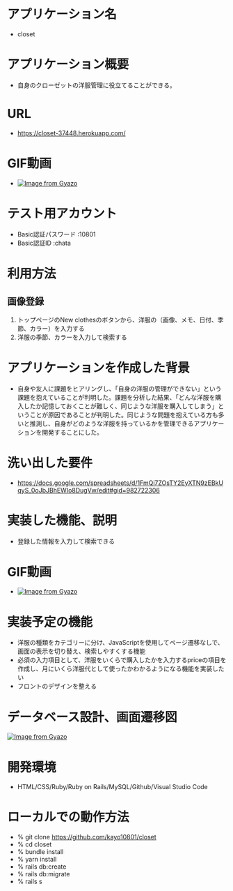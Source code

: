 # アプリケーション名 
- closet

# アプリケーション概要
- 自身のクローゼットの洋服管理に役立てることができる。
# URL
- https://closet-37448.herokuapp.com/
# GIF動画
- [![Image from Gyazo](https://i.gyazo.com/fb0dd2e81579ad6017e9faec0ad95779.gif)](https://gyazo.com/fb0dd2e81579ad6017e9faec0ad95779)

# テスト用アカウント
- Basic認証パスワード :10801
- Basic認証ID :chata

# 利用方法

## 画像登録

1. トップページのNew clothesのボタンから、洋服の（画像、メモ、日付、季節、カラー）を入力する
2. 洋服の季節、カラーを入力して検索する

# アプリケーションを作成した背景
- 自身や友人に課題をヒアリングし、「自身の洋服の管理ができない」という課題を抱えていることが判明した。課題を分析した結果、「どんな洋服を購入したか記憶しておくことが難しく、同じような洋服を購入してしまう」ということが原因であることが判明した。同じような問題を抱えている方も多いと推測し、自身がどのような洋服を持っているかを管理できるアプリケーションを開発することにした。
# 洗い出した要件
- https://docs.google.com/spreadsheets/d/1FmQi7ZOsTY2EyXTN9zEBkUqyS_0oJbJBhEWIo8DugVw/edit#gid=982722306

# 実装した機能、説明
- 登録した情報を入力して検索できる
# GIF動画
- [![Image from Gyazo](https://i.gyazo.com/d5012f9704c60b29568b4823662c290f.gif)](https://gyazo.com/d5012f9704c60b29568b4823662c290f)
# 実装予定の機能
- 洋服の種類をカテゴリーに分け、JavaScriptを使用してページ遷移なしで、画面の表示を切り替え、検索しやすくする機能
- 必須の入力項目として、洋服をいくらで購入したかを入力するpriceの項目を作成し、月にいくら洋服代として使ったかわかるようになる機能を実装したい
- フロントのデザインを整える
# データベース設計、画面遷移図
[![Image from Gyazo](https://i.gyazo.com/e407eef541075f5e8108ef9e1aec64ee.png)](https://gyazo.com/e407eef541075f5e8108ef9e1aec64ee)

# 開発環境
- HTML/CSS/Ruby/Ruby on Rails/MySQL/Github/Visual Studio Code

# ローカルでの動作方法
- % git clone https://github.com/kayo10801/closet
- % cd closet
- % bundle install
- % yarn install
- % rails db:create
- % rails db:migrate
- % rails s


